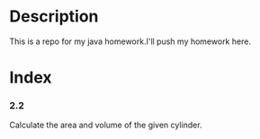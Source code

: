 # Description  
This is a repo for my java homework.I'll push my homework here.  
# Index  
### 2.2  
Calculate the area and volume of the given cylinder.  
